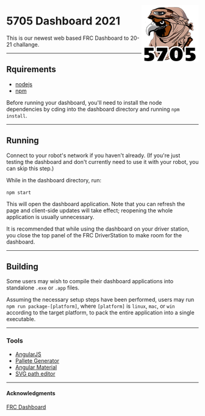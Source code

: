 [<img src="images/logo.png" align="right" width="150">](https://github.com/Team5705/Dasboard2021)
# 5705 Dashboard 2021

This is our newest web based FRC Dashboard to 20-21 challange.

---------
## Rquirements
* [nodejs](https://nodejs.org/)
* [npm](https://npmjs.com/)

Before running your dashboard, you'll need to install the node dependencies by cding into the dashboard directory and running ``npm install``.

---------
## Running
Connect to your robot's network if you haven't already. (If you're just testing the dashboard and don't currently need to use it with your robot, you can skip this step.)

While in the dashboard directory, run:

```npm start```

This will open the dashboard application. Note that you can refresh the page and client-side updates will take effect; reopening the whole application is usually unnecessary.

It is recommended that while using the dashboard on your driver station, you close the top panel of the FRC DriverStation to make room for the dashboard.

----------

## Building
Some users may wish to compile their dashboard applications into standalone ``.exe`` or ``.app`` files.

Assuming the necessary setup steps have been performed, users may run ``npm run package-[platform]``, where ``[platform]`` is ``linux``, ``mac``, or ``win`` according to the target platform, to pack the entire application into a single executable.

----------

### Tools
* [AngularJS](https://angularjs.org/)
* [Pallete Generator](http://mcg.mbitson.com/)
* [Angular Material](https://material.angularjs.org/)
* [SVG path editor](https://yqnn.github.io/svg-path-editor/)

----------

#### Acknowledgments
[FRC Dashboard](http://frcdashboard.github.io/)
